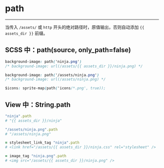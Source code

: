 # path
***

当传入 `/assets/` 或 `http` 开头的绝对路径时，原值输出，否则自动添加 `{{ assets_dir }}` 前缀。

## SCSS 中：path(source, only_path=false)

```css
background-image: path('ninja.png')
/* background-image: url(/assets/{{ assets_dir }}/ninja.png) */

background-image: path('/assets/ninja.png')
/* background-image: url(/assets/ninja.png) */

$icons: sprite-map(path('icons/*.png', true));
```

## View 中：String.path

```ruby
"ninja".path
# "{{ assets_dir }}/ninja"

"/assets/ninja.png".path
# "/assets/ninja.png"
```

```ruby
= stylesheet_link_tag "ninja".path
# <link href="/assets/{{ assets_dir }}/ninja.css" rel="stylesheet" />

= image_tag "ninja.png".path
# <img src="/assets/{{ assets_dir }}/ninja.png" />
```
